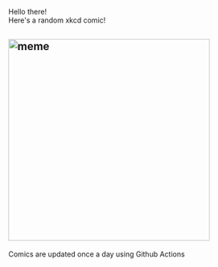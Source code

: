 Hello there! <br>Here's a random xkcd comic!<br>
## <img src="https://imgs.xkcd.com/comics/random_number.png" alt="meme" width="400"/><br>
Comics are updated once a day using Github Actions